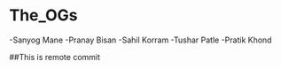 # The_OGs 
-Sanyog Mane
-Pranay Bisan
-Sahil Korram
-Tushar Patle
-Pratik Khond

##This is remote commit
